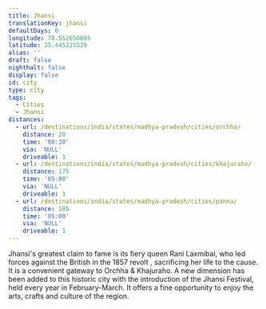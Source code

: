 ```yaml
---
title: Jhansi
translationKey: jhansi
defaultDays: 0
longitude: 78.552650605
latitude: 25.445225529
alias: ''
draft: false
nighthalt: false
display: false
id: city
type: city
tags:
  - Cities
  - Jhansi
distances:
  - url: /destinations/india/states/madhya-pradesh/cities/orchha/
    distance: 20
    time: '00:30'
    via: 'NULL'
    driveable: 1
  - url: /destinations/india/states/madhya-pradesh/cities/khajuraho/
    distance: 175
    time: '05:00'
    via: 'NULL'
    driveable: 1
  - url: /destinations/india/states/madhya-pradesh/cities/panna/
    distance: 185
    time: '05:00'
    via: 'NULL'
    driveable: 1
---
```






















Jhansi's  greatest claim to fame is its fiery queen Rani Laxmibai, who led forces against the British in the 1857 revolt , sacrificing her life to the cause. It is a convenient gateway to Orchha & Khajuraho. A new dimension has been added to  this historic city with the introduction of the Jhansi Festival, held every year in February-March. It offers a fine opportunity to enjoy  the arts, crafts and culture of the region.